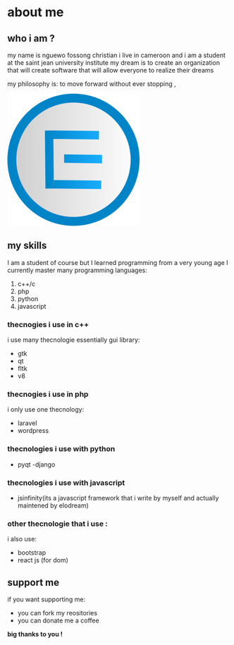 # about me
## who i am ?
my name is nguewo fossong christian i live in cameroon and i am a student at the saint jean university institute
my dream is to create an organization that will create software that will allow everyone to realize their dreams

my philosophy is: to move forward without ever stopping ,



![](https://github.com/Christ118/Christ118/blob/a843bf2fb82fc0d7aab40bca1ff881cddb7d7937/circle0595.png)
## my skills 

I am a student of course but I learned programming from a very young age
I currently master many programming languages:

1. c++/c
2. php
3. python
4. javascript

### thecnogies i use in c++
i use many thecnologie essentially gui library:
- gtk
- qt
- fltk
- v8
### thecnogies i use in  php
i only use one thecnology:
- laravel
- wordpress
### thecnologies i use with python
- pyqt
-django

### thecnologies i use with javascript

- jsinfinity(its a javascript framework that i write by myself and actually maintened by elodream)

### other thecnologie that i use :
i also use:
- bootstrap
- react js (for  dom)

## support me

if you want supporting me:
- you can fork my reositories
- you can donate me a coffee 


**big thanks to you !**









